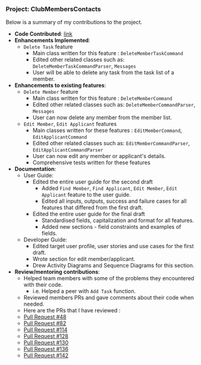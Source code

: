 ### Project: ClubMembersContacts

Below is a summary of my contributions to the project.

* **Code Contributed**: [link](https://nus-cs2103-ay2324s1.github.io/tp-dashboard/?search=winsheng1&breakdown=false&sort=groupTitle%20dsc&sortWithin=title&since=2023-09-22&timeframe=commit&mergegroup=&groupSelect=groupByRepos)
* **Enhancements Implemented**:
  * `Delete Task` feature
    * Main class written for this feature : `DeleteMemberTaskCommand`
    * Edited other related classes such as: `DeleteMemberTaskCommandParser`, `Messages`
    * User will be able to delete any task from the task list of a member.
* **Enhancements to existing features**:
  * `Delete Member` feature
    * Main class written for this feature : `DeleteMemberCommand`
    * Edited other related classes such as: `DeleteMemberCommandParser`, `Messages`
    * User can now delete any member from the member list.
  * `Edit Member`, `Edit Applicant` features
    * Main classes written for these features : `EditMemberCommand`, `EditApplicantCommand`
    * Edited other related classes such as: `EditMemberCommandParser`, `EditApplicantCommandParser`
    * User can now edit any member or applicant's details.
    * Comprehensive tests written for these features
* **Documentation**:
  * User Guide:
    * Edited the entire user guide for the second draft
      * Added `Find Member`, `Find Applicant`, `Edit Member`, `Edit Applicant` feature to the user guide.
      * Edited all inputs, outputs, success and failure cases for all features that differed from the first draft.
    * Edited the entire user guide for the final draft
      * Standardised fields, capitalization and format for all features.
      * Added new sections - field constraints and examples of fields.
  * Developer Guide:
    * Edited target user profile, user stories and use cases for the first draft.
    * Wrote section for edit member/applicant.
    * Drew Activity Diagrams and Sequence Diagrams for this section.
* **Review/mentoring contributions**:
  * Helped team members with some of the problems they encountered with their code.
    * i.e. Helped a peer with `Add Task` function.
  * Reviewed members PRs and gave comments about their code when needed.
  * Here are the PRs that I have reviewed :
  * [Pull Request #48](https://github.com/AY2324S1-CS2103T-W15-3/tp/pull/48)
  * [Pull Request #82](https://github.com/AY2324S1-CS2103T-W15-3/tp/pull/82)
  * [Pull Request #114](https://github.com/AY2324S1-CS2103T-W15-3/tp/pull/114)
  * [Pull Request #128](https://github.com/AY2324S1-CS2103T-W15-3/tp/pull/128)
  * [Pull Request #130](https://github.com/AY2324S1-CS2103T-W15-3/tp/pull/130)
  * [Pull Request #136](https://github.com/AY2324S1-CS2103T-W15-3/tp/pull/136)
  * [Pull Request #142](https://github.com/AY2324S1-CS2103T-W15-3/tp/pull/142)
